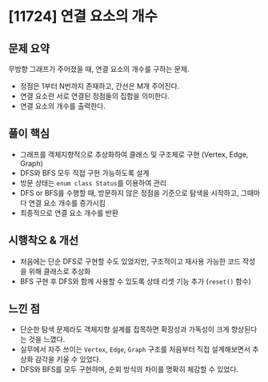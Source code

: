 # [11724] 연결 요소의 개수

## 문제 요약
무방향 그래프가 주어졌을 때, 연결 요소의 개수를 구하는 문제.
- 정점은 1부터 N번까지 존재하고, 간선은 M개 주어진다.
- 연결 요소란 서로 연결된 정점들의 집합을 의미한다.
- 연결 요소의 개수를 출력한다.

## 풀이 핵심
- 그래프를 객체지향적으로 추상화하여 클래스 및 구조체로 구현 (Vertex, Edge, Graph)
- DFS와 BFS 모두 직접 구현 가능하도록 설계
- 방문 상태는 `enum class Status`를 이용하여 관리
- DFS or BFS를 수행할 때, 방문하지 않은 정점을 기준으로 탐색을 시작하고, 그때마다 연결 요소 개수를 증가시킴
- 최종적으로 연결 요소 개수를 반환

## 시행착오 & 개선
- 처음에는 단순 DFS로 구현할 수도 있었지만, 구조적이고 재사용 가능한 코드 작성을 위해 클래스로 추상화
- BFS 구현 후 DFS와 함께 사용할 수 있도록 상태 리셋 기능 추가 (`reset()` 함수)

## 느낀 점
- 단순한 탐색 문제라도 객체지향 설계를 접목하면 확장성과 가독성이 크게 향상된다는 것을 느꼈다.
- 실무에서 자주 쓰이는 `Vertex`, `Edge`, `Graph` 구조를 처음부터 직접 설계해보면서 추상화 감각을 키울 수 있었다.
- DFS와 BFS를 모두 구현하며, 순회 방식의 차이를 명확히 체감할 수 있었다.